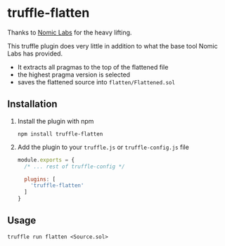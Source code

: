 # truffle-flatten

Thanks to [Nomic Labs](https://github.com/nomiclabs/truffle-flattener) for the heavy lifting.

This truffle plugin does very little in addition to what the base tool Nomic Labs has provided.

- It extracts all pragmas to the top of the flattened file
- the highest pragma version is selected
- saves the flattened source into `flatten/Flattened.sol` 


## Installation
1. Install the plugin with npm
    ```
    npm install truffle-flatten
    ```
1. Add the plugin to your `truffle.js` or `truffle-config.js` file
    ```js
    module.exports = {
      /* ... rest of truffle-config */

      plugins: [
        'truffle-flatten'
      ]
    }
   ```

## Usage
```
truffle run flatten <Source.sol>
```

